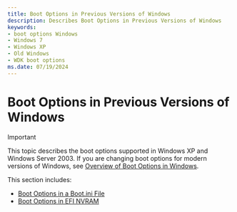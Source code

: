 ```yaml
---
title: Boot Options in Previous Versions of Windows
description: Describes Boot Options in Previous Versions of Windows
keywords:
- boot options Windows
- Windows 7 
- Windows XP
- Old Windows
- WDK boot options
ms.date: 07/19/2024
---
```


# Boot Options in Previous Versions of Windows

> [!IMPORTANT]
> This topic describes the boot options supported in Windows XP and Windows Server 2003. If you are changing boot options for modern versions of Windows, see [Overview of Boot Options in Windows](boot-options-in-windows.md).

This section includes:

- [Boot Options in a Boot.ini File](boot-options-in-a-boot-ini-file.md)
- [Boot Options in EFI NVRAM](boot-options-in-efi-nvram.md)
